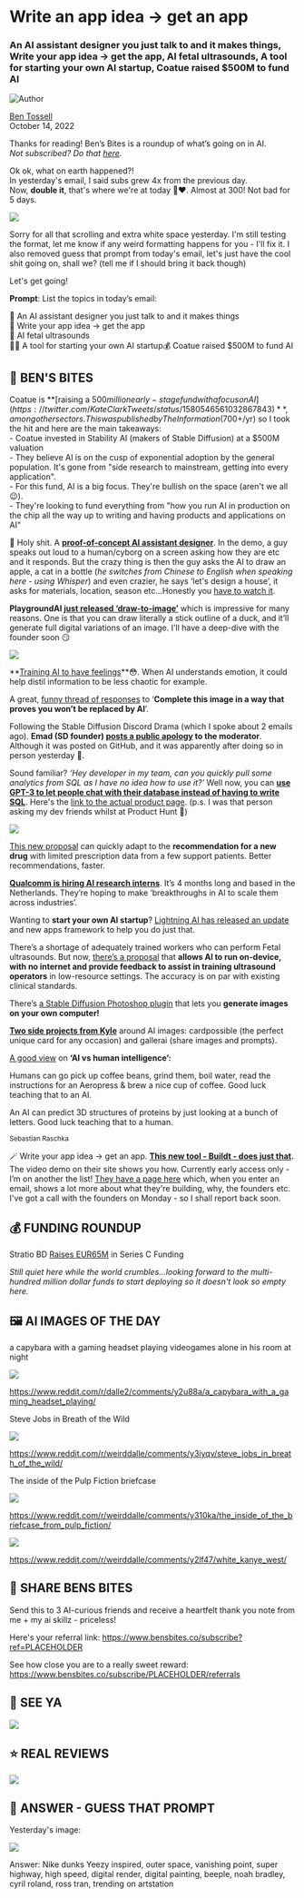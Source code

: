 # Write an app idea → get an app

### An AI assistant designer you just talk to and it makes things, Write your app idea → get the app, AI fetal ultrasounds, A tool for starting your own AI startup, Coatue raised $500M to fund AI

![Author](https://media.beehiiv.com/cdn-cgi/image/fit=scale-down,format=auto,onerror=redirect,quality=80/uploads/user/profile_picture/fc858b4d-39e3-4be1-abf4-2b55504e21a2/thumb_uJ4UYake_400x400.jpg)

[Ben Tossell](https://www.twitter.com/bentossell)\
October 14, 2022

Thanks for reading! Ben’s Bites is a roundup of what’s going on in AI.\
*Not subscribed? Do that [here](https://magic.beehiiv.com/v1/447f6e60-e36a-4642-b6f8-46beb19045ec?email={{email}}\&utm_source=top-of-email).*

Ok ok, what on earth happened?!\
In yesterday's email, I said subs grew 4x from the previous day.\
Now, **double it**, that's where we're at today 🤯❤️. Almost at 300! Not bad for 5 days.

![](https://media.beehiiv.com/cdn-cgi/image/fit=scale-down,format=auto,onerror=redirect,quality=80/uploads/asset/file/719c2dce-b041-4030-924c-cc510810940b/Screenshot_2022-10-14_at_13.54.11.png)

Sorry for all that scrolling and extra white space yesterday. I'm still testing the format, let me know if any weird formatting happens for you - I'll fix it. I also removed guess that prompt from today's email, let's just have the cool shit going on, shall we? (tell me if I should bring it back though)

Let's get going!

**Prompt**: List the topics in today’s email:

🎨 An AI assistant designer you just talk to and it makes things\
📝 Write your app idea → get the app\
👶 AI fetal ultrasounds\
🧑‍💻 A tool for starting your own AI startup💰 Coatue raised $500M to fund AI

## **🫦 BEN'S BITES**

Coatue is **[raising a $500 million early-stage fund with a focus on AI](https://twitter.com/KateClarkTweets/status/1580546561032867843)**, among other sectors. This was published by The Information ($700+/yr) so I took the hit and here are the main takeaways:\
\- Coatue invested in Stability AI (makers of Stable Diffusion) at a $500M valuation\
\- They believe AI is on the cusp of exponential adoption by the general population. It's gone from "side research to mainstream, getting into every application".\
\- For this fund, AI is a big focus. They're bullish on the space (aren't we all 😉).\
\- They're looking to fund everything from "how you run AI in production on the chip all the way up to writing and having products and applications on AI"

🤯 Holy shit. A **[proof-of-concept AI assistant designer](https://twitter.com/imcharleslo/status/1580591523447844865)**. In the demo, a guy speaks out loud to a human/cyborg on a screen asking how they are etc and it responds. But the crazy thing is then the guy asks the AI to draw an apple, a cat in a bottle (*he switches from Chinese to English when speaking here - using Whisper*) and even crazier, he says ‘let's design a house’, it asks for materials, location, season etc…Honestly you [have to watch it](https://twitter.com/imcharleslo/status/1580591523447844865).

**PlaygroundAI [just released ‘draw-to-image’](https://twitter.com/playground_ai/status/1580695471894319105)** which is impressive for many reasons. One is that you can draw literally a stick outline of a duck, and it’ll generate full digital variations of an image. I'll have a deep-dive with the founder soon 😏

![](https://media.beehiiv.com/cdn-cgi/image/fit=scale-down,format=auto,onerror=redirect,quality=80/uploads/asset/file/f09b8822-a219-4ea2-b1cf-d083d43ea944/Group_1__2_.png)

\*\*[Training AI to have feelings](https://www.lesswrong.com/posts/m7uoh44qcQzGSnKme/feelings)\*\*😳. When AI understands emotion, it could help distil information to be less chaotic for example.

A great, [funny thread of responses](https://twitter.com/anloremi/status/1580220950163099649) to ‘**Complete this image in a way that proves you won’t be replaced by AI**’.

Following the Stable Diffusion Discord Drama (which I spoke about 2 emails ago). **Emad (SD founder) [posts a public apology](https://www.reddit.com/r/StableDiffusion/comments/y34h2a/emad_posts_a_public_apology_to_automatic1111_on/) to the moderator**. Although it was posted on GitHub, and it was apparently after doing so in person yesterday 🤔.

Sound familiar? *‘Hey developer in my team, can you quickly pull some analytics from SQL as I have no idea how to use it?’* Well now, you can **[use GPT-3 to let people chat with their database instead of having to write SQL](https://www.reddit.com/r/SideProject/comments/y2uxf4/im_using_gpt3_to_let_people_chat_with_their/)**. Here's the [link to the actual product page](https://rawquery.com/). (p.s. I was that person asking my dev friends whilst at Product Hunt 😬)

![](https://media.beehiiv.com/cdn-cgi/image/fit=scale-down,format=auto,onerror=redirect,quality=80/uploads/asset/file/2426753f-0688-4a79-9677-27ffc39d456b/Screenshot_2022-10-14_at_13.32.29.png)

[This new proposal](https://twitter.com/HuaxiuYaoML/status/1580021150007951363) can quickly adapt to the **recommendation for a new drug** with limited prescription data from a few support patients. Better recommendations, faster.

**[Qualcomm is hiring AI research interns](https://twitter.com/TacoCohen/status/1580588285436755968)**. It’s 4 months long and based in the Netherlands. They’re hoping to make ‘breakthroughs in AI to scale them across industries’.

Wanting to **start your own AI startup**? [Lightning AI has released an update](https://twitter.com/_willfalcon/status/1580240057486540800) and new apps framework to help you do just that.

There’s a shortage of adequately trained workers who can perform Fetal ultrasounds. But now, [there’s a proposal](https://twitter.com/AmyCChou/status/1579941203248021504) that **allows AI to run on-device, with no internet and provide feedback to assist in training ultrasound operators** in low-resource settings. The accuracy is on par with existing clinical standards.

There’s [a Stable Diffusion Photoshop plugin](https://twitter.com/cantrell/status/1580562366629965824) that lets you **generate images on your own computer!**

[**Two side projects from Kyle**](https://twitter.com/ksredelinghuys/status/1580888994061377537) around AI images: cardpossible (the perfect unique card for any occasion) and gallerai (share images and prompts).

[A good view](https://twitter.com/rasbt/status/1580546348835041289) on **‘AI vs human intelligence’:**

Humans can go pick up coffee beans, grind them, boil water, read the instructions for an Aeropress & brew a nice cup of coffee. Good luck teaching that to an AI.

An AI can predict 3D structures of proteins by just looking at a bunch of letters. Good luck teaching that to a human.

<small>Sebastian Raschka</small>

🪄 Write your app idea → get an app. **[This new tool - Buildt - does just that](https://buildt.ai/).** The video demo on their site shows you how. Currently early access only - I’m on another the list! [They have a page here](https://trumpet.app/pods/63120f663483f3f0d3b49ed5/live) which, when you enter an email, shows a lot more about what they're building, why, the founders etc. I've got a call with the founders on Monday - so I shall report back soon.

## **💰 FUNDING ROUNDUP**

Stratio BD [Raises EUR65M](https://www.finsmes.com/2022/10/stratio-bd-raises-eur65m-in-series-c-funding.html) in Series C Funding

*Still quiet here while the world crumbles...looking forward to the multi-hundred million dollar funds to start deploying so it doesn't look so empty here.*

## **🖼 AI IMAGES OF THE DAY**

a capybara with a gaming headset playing videogames alone in his room at night

![](https://media.beehiiv.com/cdn-cgi/image/fit=scale-down,format=auto,onerror=redirect,quality=80/uploads/asset/file/ca0485b0-ff9b-49ff-9841-e9d6238a75de/8p1cwzg5ljt91.png)

<https://www.reddit.com/r/dalle2/comments/y2u88a/a_capybara_with_a_gaming_headset_playing/>

Steve Jobs in Breath of the Wild

![](https://media.beehiiv.com/cdn-cgi/image/fit=scale-down,format=auto,onerror=redirect,quality=80/uploads/asset/file/f9189b33-99bb-4b84-a7a4-a5790cbef5d6/pffhzongzot91.png)

<https://www.reddit.com/r/weirddalle/comments/y3iyqv/steve_jobs_in_breath_of_the_wild/>

The inside of the Pulp Fiction briefcase

![](https://media.beehiiv.com/cdn-cgi/image/fit=scale-down,format=auto,onerror=redirect,quality=80/uploads/asset/file/df53fc5d-9dfc-4e8b-81bb-bfd3b6ca3ba0/oge5z4vq8lt91.jpeg)

<https://www.reddit.com/r/weirddalle/comments/y310ka/the_inside_of_the_briefcase_from_pulp_fiction/>

![](https://media.beehiiv.com/cdn-cgi/image/fit=scale-down,format=auto,onerror=redirect,quality=80/uploads/asset/file/44916725-2c48-4a24-9639-4c7defc2e247/r7281nd65ht91.png)

<https://www.reddit.com/r/weirddalle/comments/y2lf47/white_kanye_west/>

## **🤗 SHARE BENS BITES**

Send this to 3 AI-curious friends and receive a heartfelt thank you note from me + my ai skillz - priceless!

Here's your referral link: https://www.bensbites.co/subscribe?ref=PLACEHOLDER

See how close you are to a really sweet reward: https://www.bensbites.co/subscribe/PLACEHOLDER/referrals

## **👋 SEE YA**

![](https://media.beehiiv.com/cdn-cgi/image/fit=scale-down,format=auto,onerror=redirect,quality=80/uploads/asset/file/5a12db74-117a-44e6-9d1f-4e23d7bd7a79/Screenshot_2022-10-14_at_13.39.43.png)

## **⭐️ REAL** REVIEWS

![](https://media.beehiiv.com/cdn-cgi/image/fit=scale-down,format=auto,onerror=redirect,quality=80/uploads/asset/file/52d98705-b72e-4386-94c0-a015d7611fc8/Screenshot_2022-10-12_at_20.46.07.png)

## **🙋 ANSWER - GUESS THAT PROMPT**

Yesterday's image:

![](https://media.beehiiv.com/cdn-cgi/image/fit=scale-down,format=auto,onerror=redirect,quality=80/uploads/asset/file/4759d485-764d-47ad-bc43-30f3a99eff7c/4968295326ac46da9150b3d68379a2e5.jpeg)

Answer: Nike dunks Yeezy inspired, outer space, vanishing point, super highway, high speed, digital render, digital painting, beeple, noah bradley, cyril roland, ross tran, trending on artstation
